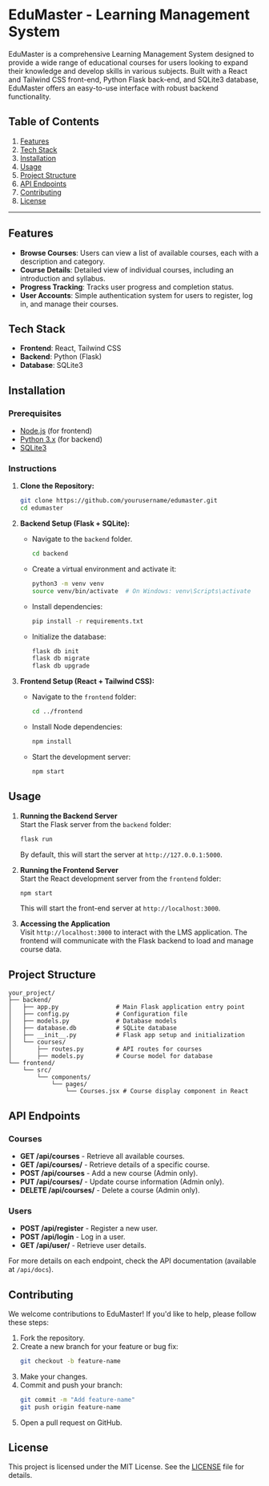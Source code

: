 

# EduMaster - Learning Management System

EduMaster is a comprehensive Learning Management System designed to provide a wide range of educational courses for users looking to expand their knowledge and develop skills in various subjects. Built with a React and Tailwind CSS front-end, Python Flask back-end, and SQLite3 database, EduMaster offers an easy-to-use interface with robust backend functionality.

## Table of Contents

1. [Features](#features)
2. [Tech Stack](#tech-stack)
3. [Installation](#installation)
4. [Usage](#usage)
5. [Project Structure](#project-structure)
6. [API Endpoints](#api-endpoints)
7. [Contributing](#contributing)
8. [License](#license)

---

## Features

- **Browse Courses**: Users can view a list of available courses, each with a description and category.
- **Course Details**: Detailed view of individual courses, including an introduction and syllabus.
- **Progress Tracking**: Tracks user progress and completion status.
- **User Accounts**: Simple authentication system for users to register, log in, and manage their courses.

## Tech Stack

- **Frontend**: React, Tailwind CSS
- **Backend**: Python (Flask)
- **Database**: SQLite3

## Installation

### Prerequisites

- [Node.js](https://nodejs.org/) (for frontend)
- [Python 3.x](https://www.python.org/) (for backend)
- [SQLite3](https://www.sqlite.org/)

### Instructions

1. **Clone the Repository:**
   ```bash
   git clone https://github.com/yourusername/edumaster.git
   cd edumaster
   ```

2. **Backend Setup (Flask + SQLite):**
   - Navigate to the `backend` folder.
     ```bash
     cd backend
     ```
   - Create a virtual environment and activate it:
     ```bash
     python3 -m venv venv
     source venv/bin/activate  # On Windows: venv\Scripts\activate
     ```
   - Install dependencies:
     ```bash
     pip install -r requirements.txt
     ```
   - Initialize the database:
     ```bash
     flask db init
     flask db migrate
     flask db upgrade
     ```

3. **Frontend Setup (React + Tailwind CSS):**
   - Navigate to the `frontend` folder:
     ```bash
     cd ../frontend
     ```
   - Install Node dependencies:
     ```bash
     npm install
     ```
   - Start the development server:
     ```bash
     npm start
     ```

## Usage

1. **Running the Backend Server**  
   Start the Flask server from the `backend` folder:
   ```bash
   flask run
   ```
   By default, this will start the server at `http://127.0.0.1:5000`.

2. **Running the Frontend Server**  
   Start the React development server from the `frontend` folder:
   ```bash
   npm start
   ```
   This will start the front-end server at `http://localhost:3000`.

3. **Accessing the Application**  
   Visit `http://localhost:3000` to interact with the LMS application. The frontend will communicate with the Flask backend to load and manage course data.

## Project Structure

```plaintext
your_project/
├── backend/
│   ├── app.py                # Main Flask application entry point
│   ├── config.py             # Configuration file
│   ├── models.py             # Database models
│   ├── database.db           # SQLite database
│   ├── __init__.py           # Flask app setup and initialization
│   └── courses/
│       ├── routes.py         # API routes for courses
│       ├── models.py         # Course model for database
└── frontend/
    └── src/
        └── components/
            └── pages/
                └── Courses.jsx # Course display component in React
```

## API Endpoints

### Courses

- **GET /api/courses** - Retrieve all available courses.
- **GET /api/courses/<id>** - Retrieve details of a specific course.
- **POST /api/courses** - Add a new course (Admin only).
- **PUT /api/courses/<id>** - Update course information (Admin only).
- **DELETE /api/courses/<id>** - Delete a course (Admin only).

### Users

- **POST /api/register** - Register a new user.
- **POST /api/login** - Log in a user.
- **GET /api/user/<id>** - Retrieve user details.

For more details on each endpoint, check the API documentation (available at `/api/docs`).

## Contributing

We welcome contributions to EduMaster! If you'd like to help, please follow these steps:

1. Fork the repository.
2. Create a new branch for your feature or bug fix:
   ```bash
   git checkout -b feature-name
   ```
3. Make your changes.
4. Commit and push your branch:
   ```bash
   git commit -m "Add feature-name"
   git push origin feature-name
   ```
5. Open a pull request on GitHub.

## License

This project is licensed under the MIT License. See the [LICENSE](LICENSE) file for details.

